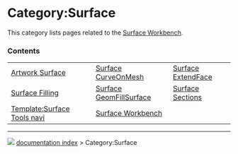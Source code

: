 # Category:Surface
This category lists pages related to the [Surface Workbench](Surface_Workbench.md).

### Contents

|     |     |     |
| --- | --- | --- |
| [Artwork Surface](Artwork_Surface.md) | [Surface CurveOnMesh](Surface_CurveOnMesh.md) | [Surface ExtendFace](Surface_ExtendFace.md) |
| [Surface Filling](Surface_Filling.md) | [Surface GeomFillSurface](Surface_GeomFillSurface.md) | [Surface Sections](Surface_Sections.md) |
| [Template:Surface Tools navi](Template_Surface_Tools_navi.md) | [Surface Workbench](Surface_Workbench.md) |



---
![](images/Right_arrow.png) [documentation index](../README.md) > Category:Surface
